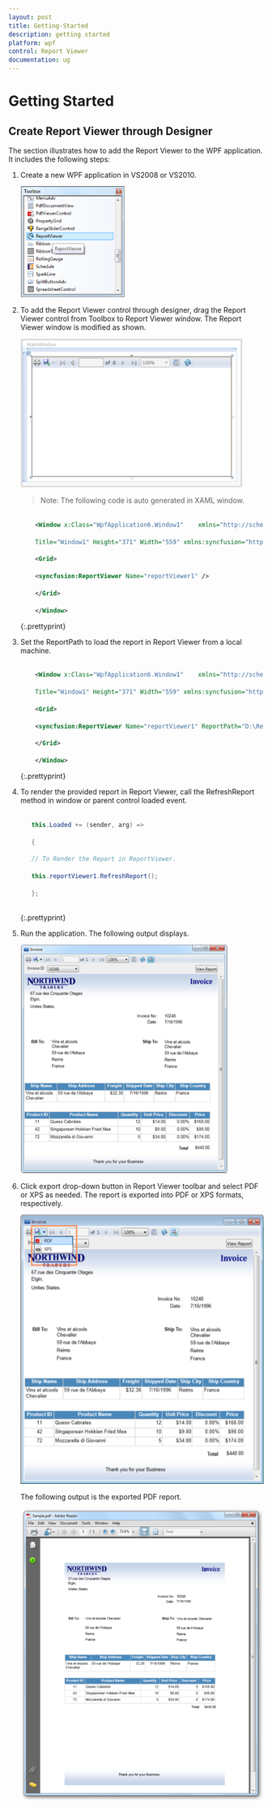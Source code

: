 ```yaml
---
layout: post
title: Getting-Started
description: getting started
platform: wpf
control: Report Viewer
documentation: ug
---
```


# Getting Started

## Create Report Viewer through Designer

The section illustrates how to add the Report Viewer to the WPF application. It includes the following steps:

1. Create a new WPF application in VS2008 or VS2010.

   ![](Getting-Started_images/Getting-Started_img1.png)

2. To add the Report Viewer control through designer, drag the Report Viewer control from Toolbox to Report Viewer window. The Report Viewer window is modified as shown.

   ![](Getting-Started_images/Getting-Started_img2.png)
   
   > Note: The following code is auto generated in XAML window.

   ~~~ xml

	   <Window x:Class="WpfApplication6.Window1"    xmlns="http://schemas.microsoft.com/winfx/2006/xaml/presentation" xmlns:x="http://schemas.microsoft.com/winfx/2006/xaml"

	   Title="Window1" Height="371" Width="559" xmlns:syncfusion="http://schemas.syncfusion.com/wpf">

	   <Grid>

	   <syncfusion:ReportViewer Name="reportViewer1" />

	   </Grid>

	   </Window> 

   ~~~
   {:.prettyprint}

3. Set the ReportPath to load the report in Report Viewer from a local machine.

   ~~~ xml
	
	   <Window x:Class="WpfApplication6.Window1"    xmlns="http://schemas.microsoft.com/winfx/2006/xaml/presentation" xmlns:x="http://schemas.microsoft.com/winfx/2006/xaml"
		
	   Title="Window1" Height="371" Width="559" xmlns:syncfusion="http://schemas.syncfusion.com/wpf">
		
	   <Grid>
		
	   <syncfusion:ReportViewer Name="reportViewer1" ReportPath="D:\ReportTemplate\Invoice.rdl"/>
	   
	   </Grid>

	   </Window> 
   
   ~~~
   {:.prettyprint}

4. To render the provided report in Report Viewer, call the RefreshReport method in window or parent control loaded event.
   
   ~~~ cs
   
	  this.Loaded += (sender, arg) =>
	   
	  {
	   
	  // To Render the Report in ReportViewer.
	   
	  this.reportViewer1.RefreshReport();
	   
	  };
	   
   ~~~
   {:.prettyprint}
   
5. Run the application. The following output displays.

   ![](Getting-Started_images/Getting-Started_img3.png)



6. Click export drop-down button in Report Viewer toolbar and select PDF or XPS as needed. The report is exported into PDF or XPS formats, respectively.



   ![](Getting-Started_images/Getting-Started_img4.png)


   The following output is the exported PDF report.

 
   ![](Getting-Started_images/Getting-Started_img5.png)



